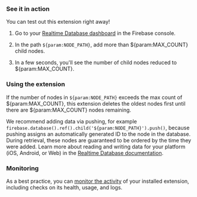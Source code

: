 ### See it in action

You can test out this extension right away!

1.  Go to your [Realtime Database dashboard](https://console.firebase.google.com/project/${param:PROJECT_ID}/database/${param:PROJECT_ID}/data) in the Firebase console.

1.  In the path `${param:NODE_PATH}`, add more than ${param:MAX_COUNT} child nodes.

1.  In a few seconds, you'll see the number of child nodes reduced to ${param:MAX_COUNT}.

### Using the extension

If the number of nodes in `${param:NODE_PATH}` exceeds the max count of ${param:MAX_COUNT}, this extension deletes the oldest nodes first until there are ${param:MAX_COUNT} nodes remaining.

We recommend adding data via pushing, for example `firebase.database().ref().child('${param:NODE_PATH}').push()`, because pushing assigns an automatically generated ID to the node in the database. During retrieval, these nodes are guaranteed to be ordered by the time they were added. Learn more about reading and writing data for your platform (iOS, Android, or Web) in the [Realtime Database documentation](https://firebase.google.com/docs/database/).

### Monitoring

As a best practice, you can [monitor the activity](https://firebase.google.com/docs/extensions/manage-installed-extensions#monitor) of your installed extension, including checks on its health, usage, and logs.
